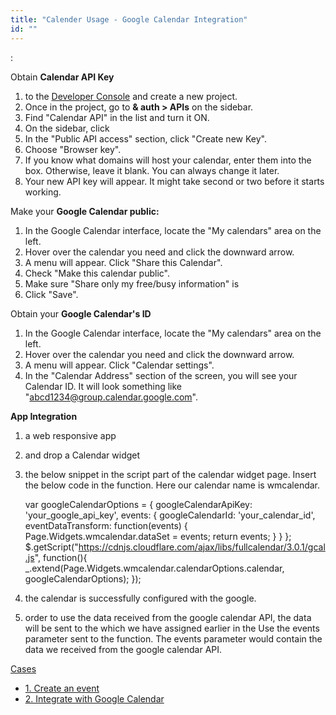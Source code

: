 ```yaml
---
title: "Calender Usage - Google Calendar Integration"
id: ""
---
```


:

Obtain **Calendar API Key**

1. to the [Developer Console](https://console.developers.google.com/) and create a new project.
2. Once in the project, go to **& auth > APIs** on the sidebar.
3. Find "Calendar API" in the list and turn it ON.
4. On the sidebar, click
5. In the "Public API access" section, click "Create new Key".
6. Choose "Browser key".
7. If you know what domains will host your calendar, enter them into the box. Otherwise, leave it blank. You can always change it later.
8. Your new API key will appear. It might take second or two before it starts working.

Make your **Google Calendar public:**

1. In the Google Calendar interface, locate the "My calendars" area on the left.
2. Hover over the calendar you need and click the downward arrow.
3. A menu will appear. Click "Share this Calendar".
4. Check "Make this calendar public".
5. Make sure "Share only my free/busy information" is
6. Click "Save".

Obtain your **Google Calendar's ID**

1. In the Google Calendar interface, locate the "My calendars" area on the left.
2. Hover over the calendar you need and click the downward arrow.
3. A menu will appear. Click "Calendar settings".
4. In the "Calendar Address" section of the screen, you will see your Calendar ID. It will look something like "abcd1234@group.calendar.google.com".

**App Integration**

1. a web responsive app
2. and drop a Calendar widget
3. the below snippet in the script part of the calendar widget page. Insert the below code in the function. Here our calendar name is wmcalendar.
    
     var googleCalendarOptions = {
                googleCalendarApiKey: 'your\_google\_api\_key',
                events: {
                    googleCalendarId: 'your\_calendar\_id',
                    eventDataTransform: function(events) {
                        Page.Widgets.wmcalendar.dataSet = events;
                        return events;
                    }
                }
            };
    $.getScript("https://cdnjs.cloudflare.com/ajax/libs/fullcalendar/3.0.1/gcal.js", 
      function(){
         \_.extend(Page.Widgets.wmcalendar.calendarOptions.calendar, googleCalendarOptions);
    });
    
4. the calendar is successfully configured with the google.
5. order to use the data received from the google calendar API, the data will be sent to the which we have assigned earlier in the Use the events parameter sent to the function. The events parameter would contain the data we received from the google calendar API.

[Cases](/learn/app-development/widgets/form-widgets/calendar/#use-cases)

- [1\. Create an event](/learn/how-tos/calendar-usage-create-event/)
- [2\. Integrate with Google Calendar](/learn/how-tos/calender-usage-google-calendar-integration/)
